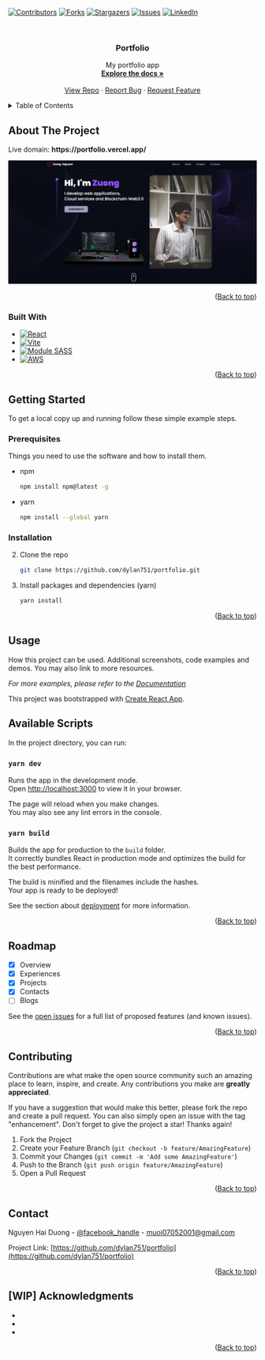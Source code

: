 <a name="readme-top"></a>
[![Contributors][contributors-shield]][contributors-url]
[![Forks][forks-shield]][forks-url]
[![Stargazers][stars-shield]][stars-url]
[![Issues][issues-shield]][issues-url]
[![LinkedIn][linkedin-shield]][linkedin-url]

<!-- PROJECT LOGO -->
<br />
<div align="center">
  <a href="https://github.com/dylan751/portfolio">
  </a>

<h3 align="center">Portfolio</h3>

  <p align="center">
    My portfolio app
    <br />
    <a href="https://github.com/dylan751/portfolio"><strong>Explore the docs »</strong></a>
    <br />
    <br />
    <a href="https://github.com/dylan751/portfolio">View Repo</a>
    ·
    <a href="https://github.com/dylan751/portfolio/issues">Report Bug</a>
    ·
    <a href="https://github.com/dylan751/portfolio/issues">Request Feature</a>
  </p>
</div>

<!-- TABLE OF CONTENTS -->
<details>
  <summary>Table of Contents</summary>
  <ol>
    <li>
      <a href="#about-the-project">About The Project</a>
      <ul>
        <li><a href="#built-with">Built With</a></li>
      </ul>
    </li>
    <li>
      <a href="#getting-started">Getting Started</a>
      <ul>
        <li><a href="#prerequisites">Prerequisites</a></li>
        <li><a href="#installation">Installation</a></li>
      </ul>
    </li>
    <li><a href="#usage">Usage</a></li>
    <li><a href="#roadmap">Roadmap</a></li>
    <li><a href="#contributing">Contributing</a></li>
    <li><a href="#contact">Contact</a></li>
    <li><a href="#acknowledgments">Acknowledgments</a></li>
  </ol>
</details>

<!-- ABOUT THE PROJECT -->

## About The Project

<p>Live domain: <strong>https://portfolio.vercel.app/</strong></p>

<img src="src/assets/portfolio.png" />

<p align="right">(<a href="#readme-top">Back to top</a>)</p>

### Built With

- [![React][react.js]][react-url]
- [![Vite][vite.js]][vite-url]
- [![Module SASS][sass]][sass-url]
- [![AWS][aws]][aws-url]

<p align="right">(<a href="#readme-top">Back to top</a>)</p>

<!-- GETTING STARTED -->

## Getting Started

To get a local copy up and running follow these simple example steps.

### Prerequisites

Things you need to use the software and how to install them.

- npm
  ```sh
  npm install npm@latest -g
  ```
- yarn
  ```sh
  npm install --global yarn
  ```

### Installation

2. Clone the repo
   ```sh
   git clone https://github.com/dylan751/portfolio.git
   ```
3. Install packages and dependencies (yarn)
   ```sh
   yarn install
   ```

<p align="right">(<a href="#readme-top">Back to top</a>)</p>

<!-- USAGE EXAMPLES -->

## Usage

How this project can be used. Additional screenshots, code examples and demos. You may also link to more resources.

_For more examples, please refer to the [Documentation](https://booking.com)_

This project was bootstrapped with [Create React App](https://github.com/facebook/create-react-app).

## Available Scripts

In the project directory, you can run:

### `yarn dev`

Runs the app in the development mode.\
Open [http://localhost:3000](http://localhost:3000) to view it in your browser.

The page will reload when you make changes.\
You may also see any lint errors in the console.

### `yarn build`

Builds the app for production to the `build` folder.\
It correctly bundles React in production mode and optimizes the build for the best performance.

The build is minified and the filenames include the hashes.\
Your app is ready to be deployed!

See the section about [deployment](https://facebook.github.io/create-react-app/docs/deployment) for more information.

<p align="right">(<a href="#readme-top">Back to top</a>)</p>

<!-- ROADMAP -->

## Roadmap

- [x] Overview
- [x] Experiences
- [x] Projects
- [x] Contacts
- [ ] Blogs

See the [open issues](https://github.com/dylan751/portfolio/issues) for a full list of proposed features (and known issues).

<p align="right">(<a href="#readme-top">Back to top</a>)</p>

<!-- CONTRIBUTING -->

## Contributing

Contributions are what make the open source community such an amazing place to learn, inspire, and create. Any contributions you make are **greatly appreciated**.

If you have a suggestion that would make this better, please fork the repo and create a pull request. You can also simply open an issue with the tag "enhancement".
Don't forget to give the project a star! Thanks again!

1. Fork the Project
2. Create your Feature Branch (`git checkout -b feature/AmazingFeature`)
3. Commit your Changes (`git commit -m 'Add some AmazingFeature'`)
4. Push to the Branch (`git push origin feature/AmazingFeature`)
5. Open a Pull Request

<p align="right">(<a href="#readme-top">Back to top</a>)</p>

<!-- CONTACT -->

## Contact

Nguyen Hai Duong - [@facebook_handle](https://www.facebook.com/duong.nguyenhai.7140/) - muoi07052001@gmail.com

Project Link: [https://github.com/dylan751/portfolio](https://github.com/dylan751/portfolio)

<p align="right">(<a href="#readme-top">Back to top</a>)</p>

<!-- ACKNOWLEDGMENTS -->

## [WIP] Acknowledgments

- []()
- []()
- []()

<p align="right">(<a href="#readme-top">Back to top</a>)</p>

<!-- MARKDOWN LINKS & IMAGES -->
<!-- https://www.markdownguide.org/basic-syntax/#reference-style-links -->

[contributors-shield]: https://img.shields.io/github/contributors/muoi07052001/portfolio.svg?style=for-the-badge
[contributors-url]: https://github.com/dylan751/portfolio/graphs/contributors
[forks-shield]: https://img.shields.io/github/forks/muoi07052001/portfolio.svg?style=for-the-badge
[forks-url]: https://github.com/dylan751/portfolio/network/members
[stars-shield]: https://img.shields.io/github/stars/muoi07052001/portfolio.svg?style=for-the-badge
[stars-url]: https://github.com/dylan751/portfolio/stargazers
[issues-shield]: https://img.shields.io/github/issues/muoi07052001/portfolio.svg?style=for-the-badge
[issues-url]: https://github.com/dylan751/portfolio/issues
[license-shield]: https://img.shields.io/github/license/muoi07052001/portfolio.svg?style=for-the-badge
[license-url]: https://github.com/dylan751/portfolio/blob/master/LICENSE.txt
[linkedin-shield]: https://img.shields.io/badge/-LinkedIn-black.svg?style=for-the-badge&logo=linkedin&colorB=555
[linkedin-url]: https://www.linkedin.com/in/nguyen-duong-072879247/
[product-screenshot]: images/product-screenshot.png
[react.js]: https://img.shields.io/badge/React-20232A?style=for-the-badge&logo=react&logoColor=61DAFB
[react-url]: https://reactjs.org/
[node.js]: https://img.shields.io/badge/Node.js-339933?style=for-the-badge&logo=nodedotjs&logoColor=white
[node-url]: https://nodejs.org/
[vite.js]: https://img.shields.io/badge/Vite.js-646cff?style=for-the-badge&logo=express&logoColor=white
[vite-url]: https://vitejs.dev/
[sass]: https://img.shields.io/badge/Sass-CC6699?style=for-the-badge&logo=sass&logoColor=white
[sass-url]: https://sass-lang.com/
[aws]: https://img.shields.io/badge/Amazon_AWS-FF9900?style=for-the-badge&logo=amazonaws&logoColor=white
[aws-url]: https://aws.amazon.com/
